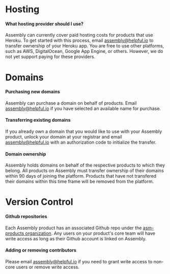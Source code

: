 # Hosting
#### What hosting provider should I use?
Assembly can currently cover paid hosting costs for products that use Heroku. To get started with this process, email assembly@helpful.io to transfer ownership of your Heroku app. You are free to use other platforms, such as AWS, DigitalOcean, Google App Engine, or others. However, we do not yet support paying for these providers.

# Domains
#### Purchasing new domains
Assembly can purchase a domain on behalf of products. Email assembly@helpful.io if you have selected an available name for purchase.

#### Transferring existing domains
If you already own a domain that you would like to use with your Assembly product, unlock your domain at your registrar and email assembly@helpful.io with an authorization code to initialize the transfer.

#### Domain ownership
Assembly holds domains on behalf of the respective products to which they belong. All products on Assembly must transfer ownership of their domains within 90 days of joining the platform. Products that have not transfered their domains within this time frame will be removed from the platform.

# Version Control
#### Github repositories
Each Assembly product has an associated Github repo under the [asm-products organization](https://github.com/asm-products/). Any users on your product's core team will have write access as long as their Github account is linked on Assembly.

#### Adding or removing contributors
Please email assembly@helpful.io if you need to grant write access to non-core users or remove write access.
